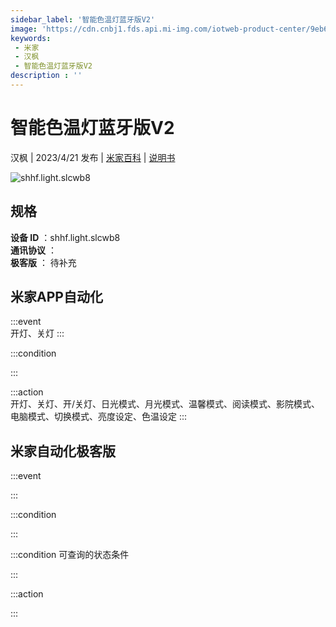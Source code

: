```yaml
---
sidebar_label: '智能色温灯蓝牙版V2'
image: 'https://cdn.cnbj1.fds.api.mi-img.com/iotweb-product-center/9eb6ac4f8cc904045a2ed5fcb22c18a3_1668494464004.png?GalaxyAccessKeyId=AKVGLQWBOVIRQ3XLEW&Expires=9223372036854775807&Signature=xTOmeqwXvYgQadMluycZ/c7WCHg='
keywords: 
 - 米家
 - 汉枫
 - 智能色温灯蓝牙版V2
description : ''
---
```

# 智能色温灯蓝牙版V2

汉枫 | 2023/4/21 发布 | [米家百科](https://home.mi.com/webapp/content/baike/product/index.html?model=shhf.light.slcwb8) | [说明书](https://home.mi.com/views/introduction.html?model=shhf.light.slcwb8&region=cn)

![shhf.light.slcwb8](https://cdn.cnbj1.fds.api.mi-img.com/iotweb-product-center/9eb6ac4f8cc904045a2ed5fcb22c18a3_1668494464004.png?GalaxyAccessKeyId=AKVGLQWBOVIRQ3XLEW&Expires=9223372036854775807&Signature=xTOmeqwXvYgQadMluycZ/c7WCHg=)

## 规格  
> 
**设备 ID** ：shhf.light.slcwb8  
**通讯协议** ：  
**极客版**  ： 待补充 


## 米家APP自动化  

:::event  
开灯、关灯
:::

:::condition  

:::

:::action   
开灯、关灯、开/关灯、日光模式、月光模式、温馨模式、阅读模式、影院模式、电脑模式、切换模式、亮度设定、色温设定
:::

## 米家自动化极客版  

:::event  

:::

:::condition  

:::

:::condition 可查询的状态条件  

:::

:::action  

:::

        
